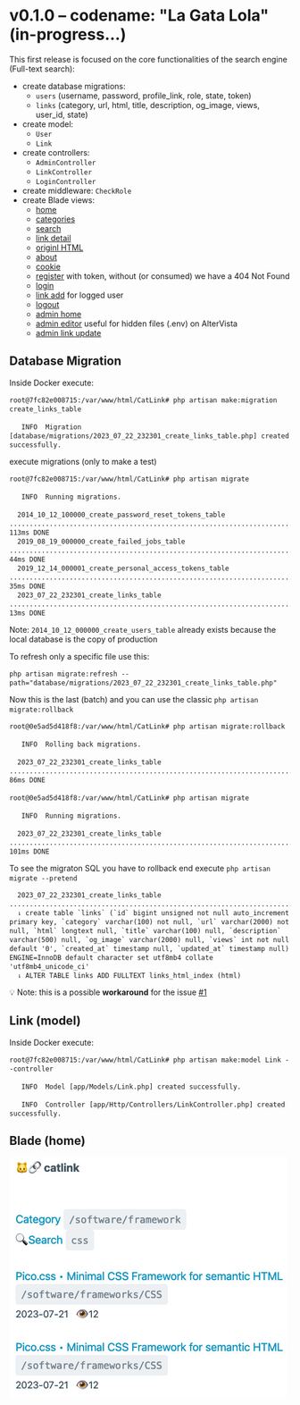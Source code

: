 # v0.1.0 – codename: "La Gata Lola" (in-progress...)

This first release is focused on the core functionalities of the search engine (Full-text search):

- create database migrations:
  - `users` (username, password, profile_link, role, state, token)
  - `links` (category, url, html, title, description, og_image, views, user_id, state)
- create model:
  - `User`
  - `Link`
- create controllers:
  - `AdminController`
  - `LinkController`
  - `LoginController`
- create middleware: `CheckRole`
- create Blade views:
  - [home](https://laravista.altervista.org/CatLink/)
  - [categories](https://laravista.altervista.org/CatLink/categories)
  - [search](https://laravista.altervista.org/CatLink/search)
  - [link detail](https://laravista.altervista.org/CatLink/links/1)
  - [originl HTML](https://laravista.altervista.org/CatLink/html1)
  - [about](https://laravista.altervista.org/CatLink/about)
  - [cookie](https://laravista.altervista.org/CatLink/cookie)
  - [register](https://laravista.altervista.org/CatLink/register/351f359f-1a84-45be-b0a4-431d4f374b8a) with token, without (or consumed) we have a 404 Not Found
  - [login](https://laravista.altervista.org/CatLink/login)
  - [link add](https://laravista.altervista.org/CatLink/link_add) for logged user
  - [logout](https://laravista.altervista.org/CatLink/logout)
  - [admin home](https://laravista.altervista.org/CatLink/admin/home)
  - [admin editor](https://laravista.altervista.org/CatLink/admin/editor) useful for hidden files (.env) on AlterVista
  - [admin link update](https://laravista.altervista.org/CatLink/admin/link_update/38)

## Database Migration

Inside Docker execute:

```
root@7fc82e008715:/var/www/html/CatLink# php artisan make:migration create_links_table

   INFO  Migration [database/migrations/2023_07_22_232301_create_links_table.php] created successfully.
```

execute migrations (only to make a test)

```
root@7fc82e008715:/var/www/html/CatLink# php artisan migrate

   INFO  Running migrations.  

  2014_10_12_100000_create_password_reset_tokens_table ......................................................................... 113ms DONE
  2019_08_19_000000_create_failed_jobs_table .................................................................................... 44ms DONE
  2019_12_14_000001_create_personal_access_tokens_table ......................................................................... 35ms DONE
  2023_07_22_232301_create_links_table .......................................................................................... 13ms DONE
```

Note: `2014_10_12_000000_create_users_table` already exists because the local database is the copy of production

To refresh only a specific file use this:

```
php artisan migrate:refresh --path="database/migrations/2023_07_22_232301_create_links_table.php"
```

Now this is the last (batch) and you can use the classic `php artisan migrate:rollback`

```
root@0e5ad5d418f8:/var/www/html/CatLink# php artisan migrate:rollback

   INFO  Rolling back migrations.  

  2023_07_22_232301_create_links_table ................................................................................................... 86ms DONE

root@0e5ad5d418f8:/var/www/html/CatLink# php artisan migrate         

   INFO  Running migrations.  

  2023_07_22_232301_create_links_table .................................................................................................. 101ms DONE
```

To see the migraton SQL you have to rollback end execute `php artisan migrate --pretend`

```
  2023_07_22_232301_create_links_table .............................................................................................................  
  ⇂ create table `links` (`id` bigint unsigned not null auto_increment primary key, `category` varchar(100) not null, `url` varchar(2000) not null, `html` longtext null, `title` varchar(100) null, `description` varchar(500) null, `og_image` varchar(2000) null, `views` int not null default '0', `created_at` timestamp null, `updated_at` timestamp null) ENGINE=InnoDB default character set utf8mb4 collate 'utf8mb4_unicode_ci'  
  ⇂ ALTER TABLE links ADD FULLTEXT links_html_index (html)  
```

💡 Note: this is a possible **workaround** for the issue [#1](https://github.com/rognoni/catlink/issues/1)

## Link (model)

Inside Docker execute:

```
root@7fc82e008715:/var/www/html/CatLink# php artisan make:model Link --controller

   INFO  Model [app/Models/Link.php] created successfully.  

   INFO  Controller [app/Http/Controllers/LinkController.php] created successfully.
```

## Blade (home)

![home page](../images/home.jpg)
